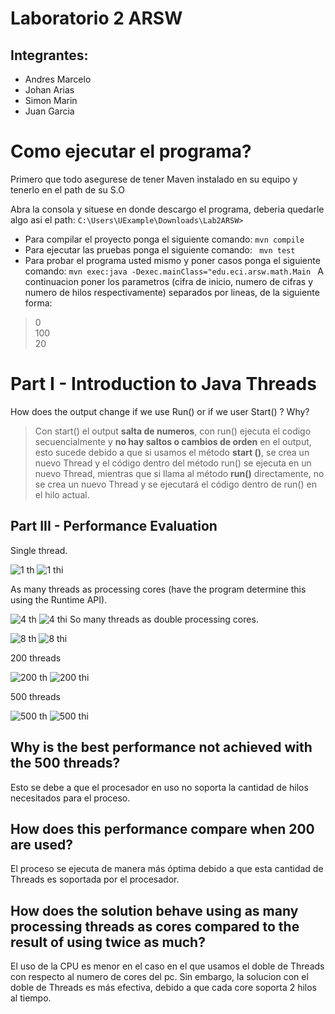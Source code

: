 # Laboratorio 2 ARSW
## Integrantes:
- Andres Marcelo 
- Johan Arias
- Simon Marin
- Juan Garcia
# Como ejecutar el programa?
Primero que todo asegurese de tener Maven instalado en su equipo y tenerlo en el path de su S.O

Abra la consola y situese en donde descargo el programa, deberia quedarle algo asi el path: ``C:\Users\UExample\Downloads\Lab2ARSW>``

- Para compilar el proyecto ponga el siguiente comando: ``mvn compile``
- Para ejecutar las pruebas ponga el siguiente comando: `` mvn test``
- Para probar el programa usted mismo y poner casos ponga el siguiente comando:
``mvn exec:java -Dexec.mainClass="edu.eci.arsw.math.Main
``
A continuacion poner los parametros (cifra de inicio, numero de cifras y numero de hilos respectivamente) separados por lineas, de la siguiente forma:
> 0  
> 100  
> 20  


# Part I - Introduction to Java Threads
How does the output change if we use Run() or if we user Start() ? Why?
> Con start() el output **salta de numeros**, con run() ejecuta el codigo secuencialmente y **no hay saltos o cambios de orden** en el output, esto sucede debido a que si usamos el método **start ()**, se crea un nuevo Thread y el código dentro del método run() se ejecuta en un nuevo Thread, mientras que si llama al método **run()** directamente, no se crea un nuevo Thread y se ejecutará el código dentro de run() en el hilo actual.

## Part III - Performance Evaluation

Single thread. 

![1 th](img/VERDADERO.PNG)
![1 thi](img/GG1.PNG)

As many threads as processing cores (have the program determine this using the Runtime API). 

![4 th](img/VERDADERO2.PNG)
![4 thi](img/GG2.PNG)
So many threads as double processing cores. 

![8 th](img/VERDADERO3.PNG)
![8 thi](img/GG3.PNG)

200 threads

![200 th](img/VERDADERO4.PNG)
![200 thi](img/GG4.PNG)

500 threads

![500 th](img/g5.PNG)
![500 thi](img/GG5.PNG)


 ## Why is the best performance not achieved with the 500 threads?
 
 Esto se debe a que el procesador en uso no soporta la cantidad de hilos necesitados para el proceso.
 
 ## How does this performance compare when 200 are used?
 El proceso se ejecuta de manera más óptima debido a que esta cantidad de Threads es soportada por el procesador.
 
 ## How does the solution behave using as many processing threads as cores compared to the result of using twice as much?
 
 El uso de la CPU es menor en el caso en el que usamos el doble de Threads con respecto al numero de cores del pc.
 Sin embargo, la solucion con el doble de Threads es más efectiva, debido a que cada core soporta 2 hilos al tiempo.
 
 
 
 
 
 
 